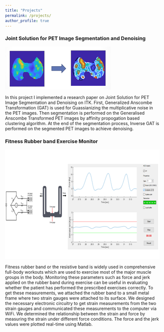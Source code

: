 ```yaml
---
title: "Projects"
permalink: /projects/
author_profile: true
---
```


### Joint Solution for PET Image Segmentation and Denoising



<img src="/images/AP_PET.PNG" alt="TMA" style="width: 345px;height:140px"/>

In this project I implemented a research paper on Joint Solution for PET Image Segmentation and Denoising on ITK.
First, Generalized Anscombe Transformation (GAT) is used for Guassianizing the multiplicative noise in the PET images. Then segmentation is performed on the Generalised Anscombe Transformed PET images by affinity propogation based clustering algorithm.
At the end of the segmentation process, Inverse GAT is performed on the segmented PET images to achieve denoising. 



### Fitness Rubber band Exercise Monitor

<img src="/images/Fitness_rubber.PNG" alt="fit" style="width: 879px;height:358px"/>

Fitness rubber band or the resistive band is widely used in comprehensive full-body workouts which are used to exercise most of the major muscle groups in the body.
 Monitoring these parameters such as force and jerk applied on the rubber band during exercise can be useful in evaluating whether the patient has performed the prescribed exercises correctly. To get these measurements, we attached the rubber band to a small metal frame where two strain gauges were attached to its surface.
 We designed the necessary electronic circuitry to get strain measurements from the two strain gauges and communicated these measurements to the computer via WiFi. 
 We determined the relationship between the strain and force by measuring the strain under different force conditions.
 The force and the jerk values were plotted real-time using Matlab.



<!-- ### Simulation of Wave function using Schrodinger's wave equation -->
